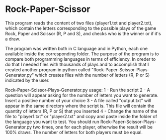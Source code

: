 # Rock-Paper-Scissor

This program reads the content of two files (player1.txt and player2.txt), which contain the letters corresponding to the possible plays of the game Rock, Paper and Scissor (R, P and S), and checks who is the winner or if it's a draw.

The program was written both in C language and in Python, each one available inside the corresponding folder. The purpose of the program is to compare both programming languages in terms of efficiency. In oreder to do that I needed files with thousands of plays and to accomplish that I created another program in python called "Rock-Paper-Scissor-Plays-Generator.py" which creates files with the number of letters (R, P or S) indicated by the user.

Rock-Paper-Scissor-Plays-Generator.py usage:
	1 - Run the script
	2 - A question will appear asking for the number of letters you want to generate. Insert a positive number of your choice
	3 - A file called "output.txt" will appear in the same directory where the script is. This file will contain the quantity of letters (R, P or S) that you inserted
	4 - Change the name of the file to "player1.txt" or "player2.txt" and copy and paste inside the folder of the language you want to test. You should run Rock-Paper-Scissor-Plays-Generator.py two times, one for each player, otherwise the result will be 100% draws. The number of letters for both players must be equal.
